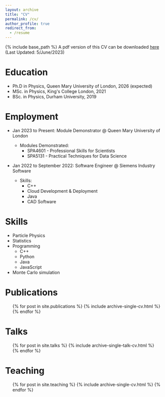 ```yaml
---
layout: archive
title: "CV"
permalink: /cv/
author_profile: true
redirect_from:
  - /resume
---
```


{% include base_path %}
A pdf version of this CV can be downloaded [here](/files/cv.pdf) (Last Updated: 5/June/2023)

Education
======
* Ph.D in Physics, Queen Mary University of London, 2026 (expected)
* MSc. in Physics, King's College London, 2021
* BSc. in Physics, Durham University, 2019

Employment
======
* Jan 2023 to Present: Module Demonstrator @ Queen Mary University of London
  * Modules Demonstrated: 
    * SPA4601 - Professional Skills for Scientists
    * SPA5131 - Practical Techniques for Data Science

* Jan 2022 to September 2022: Software Engineer @ Siemens Industry Software
  * Skills:
    * C++
    * Cloud Development & Deployment
    * Java
    * CAD Software
  
Skills
======
* Particle Physics
* Statistics
* Programming
  * C++
  * Python
  * Java
  * JavaScript
* Monte Carlo simulation

Publications
======
  <ul>{% for post in site.publications %}
    {% include archive-single-cv.html %}
  {% endfor %}</ul>
  
Talks
======
  <ul>{% for post in site.talks %}
    {% include archive-single-talk-cv.html %}
  {% endfor %}</ul>
  
Teaching
======
  <ul>{% for post in site.teaching %}
    {% include archive-single-cv.html %}
  {% endfor %}</ul>
